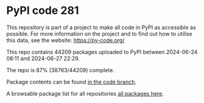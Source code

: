 # PyPI code 281

This repository is part of a project to make all code in PyPI as accessible as possible. For more information 
on the project and to find out how to utilise this data, see the website: https://py-code.org/

This repo contains 44209 packages uploaded to PyPI between 
2024-06-24 08:11 and 2024-06-27 22:29.

The repo is 87% (38763/44209) complete.

Package contents can be found [in the code branch](https://github.com/pypi-data/pypi-mirror-281/tree/code/packages).

A browsable package list for all repositories [all packages here](https://py-code.org/repositories/pypi-mirror-281).


